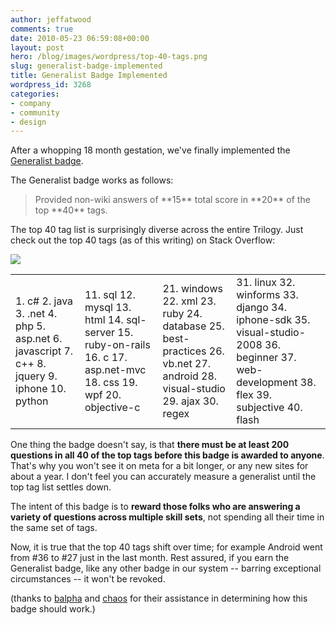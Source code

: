 ```yaml
---
author: jeffatwood
comments: true
date: 2010-05-23 06:59:08+00:00
layout: post
hero: /blog/images/wordpress/top-40-tags.png
slug: generalist-badge-implemented
title: Generalist Badge Implemented
wordpress_id: 3268
categories:
- company
- community
- design
---
```



After a whopping 18 month gestation, we've finally implemented the [Generalist badge](http://stackoverflow.com/badges/15/generalist).



The Generalist badge works as follows:





<blockquote>
Provided non-wiki answers of **15** total score in **20** of the top **40** tags.
</blockquote>





The top 40 tag list is surprisingly diverse across the entire Trilogy. Just check out the top 40 tags (as of this writing) on Stack Overflow:



![](/blog/images/wordpress/top-40-tags.png)



<table width="600" >
<tr >

<td >
1. c#
2. java 
3. .net
4. php
5. asp.net
6. javascript
7. c++
8. jquery
9. iphone
10. python

</td>

<td >
11. sql
12. mysql
13. html
14. sql-server
15. ruby-on-rails
16. c
17. asp.net-mvc
18. css
19. wpf
20. objective-c

</td>

<td >
21. windows
22. xml
23. ruby
24. database
25. best-practices
26. vb.net
27. android
28. visual-studio
29. ajax
30. regex

</td>

<td >
31. linux
32. winforms
33. django
34. iphone-sdk
35. visual-studio-2008
36. beginner
37. web-development
38. flex
39. subjective
40. flash

</td>
</tr>
</table>



One thing the badge doesn't say, is that **there must be at least 200 questions in all 40 of the top tags before this badge is awarded to anyone**. That's why you won't see it on meta for a bit longer, or any new sites for about a year. I don't feel you can accurately measure a generalist until the top tag list settles down.



The intent of this badge is to **reward those folks who are answering a variety of questions across multiple skill sets**, not spending all their time in the same set of tags.



Now, it is true that the top 40 tags shift over time; for example Android went from #36 to #27 just in the last month. Rest assured, if you earn the Generalist badge, like any other badge in our system -- barring exceptional circumstances -- it won't be revoked.



(thanks to [balpha](http://meta.stackoverflow.com/users/115866/balpha) and [chaos](http://meta.stackoverflow.com/users/47529/chaos) for their assistance in determining how this badge should work.)


